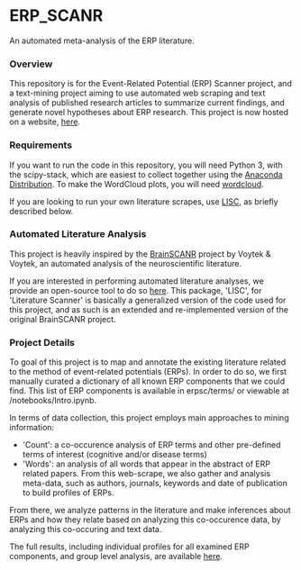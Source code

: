# ERP_SCANR

An automated meta-analysis of the ERP literature.

### Overview

This repository is for the Event-Related Potential (ERP) Scanner project, and a text-mining project aiming to use automated web scraping and text analysis of published research articles to summarize current findings, and generate novel hypotheses about ERP research. This project is now hosted on a website, [here](http://tomdonoghue.github.io/ERP_SCANR/).

### Requirements

If you want to run the code in this repository, you will need Python 3, with the scipy-stack, which are easiest to collect together using the [Anaconda Distribution](https://www.anaconda.com/distribution/). To make the WordCloud plots, you will need [wordcloud](https://pypi.org/project/wordcloud/).

If you are looking to run your own literature scrapes, use [LISC](https://github.com/lisc-tools/lisc), as briefly described below.

### Automated Literature Analysis

This project is heavily inspired by the [BrainSCANR](http://www.sciencedirect.com/science/article/pii/S0165027012001513) project by Voytek & Voytek, an automated analysis of the neuroscientific literature.

If you are interested in performing automated literature analyses, we provide an open-source tool to do so [here](https://github.com/lisc-tools/lisc). This package, 'LISC', for 'Literature Scanner' is basically a generalized version of the code used for this project, and as such is an extended and re-implemented version of the original BrainSCANR project.

### Project Details

To goal of this project is to map and annotate the existing literature related to the method of event-related potentials (ERPs). In order to do so, we first manually curated a dictionary of all known ERP components that we could find. This list of ERP components is available in erpsc/terms/ or viewable at /notebooks/Intro.ipynb.

In terms of data collection, this project employs main approaches to mining information:
- 'Count': a co-occurence analysis of ERP terms and other pre-defined terms of interest (cognitive and/or disease terms)
- 'Words': an analysis of all words that appear in the abstract of ERP related papers. From this web-scrape, we also gather and analysis meta-data, such as authors, journals, keywords and date of publication to build profiles of ERPs.

From there, we analyze patterns in the literature and make inferences about ERPs and how they relate based on analyzing this co-occurence data, by analyzing this co-occuring and text data.

The full results, including individual profiles for all examined ERP components, and group level analysis, are available [here](http://tomdonoghue.github.io/ERP_SCANR/).
